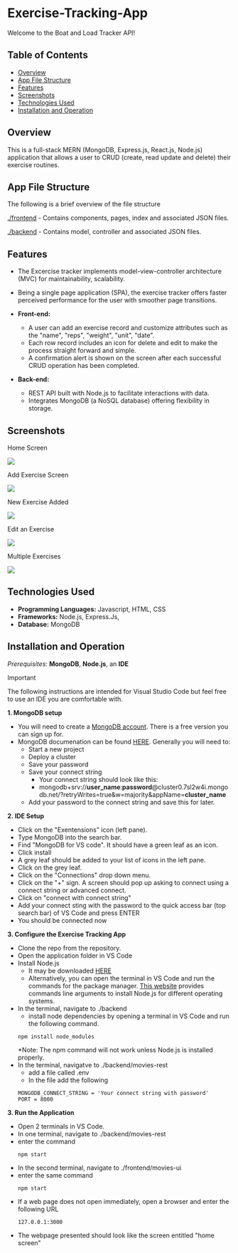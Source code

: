 # Exercise-Tracking-App

Welcome to the Boat and Load Tracker API!

## Table of Contents
  - [Overview](#overview)
  - [App File Structure](#app-file-structure)
  - [Features](#features)
  - [Screenshots](#screenshots)
  - [Technologies Used](#technologies-used)
  - [Installation and Operation](#installation-and-operation)

## Overview

This is a full-stack MERN (MongoDB, Express.js, React.js, Node.js) application that allows a user to CRUD (create, read update and delete) their exercise routines.

## App File Structure
The following is a brief overview of the file structure


[./frontend](https://github.com/voyagerfan/Exercise-Tracking-App/tree/main/backend) - Contains components, pages, index and associated JSON files.

[./backend](https://github.com/voyagerfan/Exercise-Tracking-App/tree/main/frontend) - Contains model, controller and associated JSON files.

## Features
* The Excercise tracker implements model-view-controller architecture (MVC) for maintainability, scalability. 
* Being a single page application (SPA), the exercise tracker offers faster perceived performance for the user with smoother page transitions.

* **Front-end:**
  * A user can add an exercise record and customize attributes such as the "name", "reps", "weight", "unit", "date".
  * Each row record includes an icon for delete and edit to make the process straight forward and simple.
  * A confirmation alert is shown on the screen after each successful CRUD operation has been completed.
  
* **Back-end:**
  * REST API built with Node.js to facilitate interactions with data.
  * Integrates MongoDB (a NoSQL database) offering flexibility in storage.  

## Screenshots
Home Screen

![](./screenshots/homescreen.png)

Add Exercise Screen

![](./screenshots/add_exercise_screen.png)

New Exercise Added

![](./screenshots/new_exercise_added.png)

Edit an Exercise

![](./screenshots/update_screen.png)

Multiple Exercises

![](./screenshots/multiple_entries.png)



## Technologies Used

- **Programming Languages:** Javascript, HTML, CSS 
- **Frameworks:** Node.js, Express.Js, 
- **Database:** MongoDB

## Installation and Operation

*Prerequisites*: **MongoDB**, **Node.js**, an **IDE**

> [!IMPORTANT]
> The following instructions are intended for Visual Studio Code but feel free to use an IDE you are comfortable with. 

**1. MongoDB setup**
* You will need to create a [MongoDB account](https://account.mongodb.com/account/login). There is a free version you can sign up for.
* MongoDB documenation can be found [HERE](https://www.mongodb.com/docs/atlas/getting-started/?_ga=2.42031591.393924942.1718915988-924210838.1718915988&_gac=1.55707609.1718931935.CjwKCAjwps-zBhAiEiwALwsVYUhT__z-AiKBSj7jQbqW2niZsWsHbx0h1hWaw1SpILlvYBZteqeR5RoCkdYQAvD_BwE). Generally you will need to:
  * Start a new project
  * Deploy a cluster
  * Save your password
  * Save your connect string
    * Your connect string should look like this:
    * mongodb+srv://**user_name**:**password**@cluster0.7sl2w4i.mongodb.net/?retryWrites=true&w=majority&appName=**cluster_name**
  * Add your password to the connect string and save this for later.

**2. IDE Setup**

* Click on the "Exentensions" icon (left pane).
* Type MongoDB into the search bar. 
* Find "MongoDB for VS code". It should have a green leaf as an icon.
* Click install
* A grey leaf should be added to your list of icons in the left pane.
* Click on the grey leaf.
* Click on the "Connections" drop down menu.
* Click on the "+" sign. A screen should pop up asking to connect using a connect string or advanced connect.
* Click on "connect with connect string" 
* Add your connect sting with the password to the quick access bar (top search bar) of VS Code and press ENTER
* You should be connected now

**3. Configure the Exercise Tracking App**
* Clone the repo from the repository.
* Open the application folder in VS Code
* Install Node.js
  * It may be downloaded [HERE](https://nodejs.org/en/download/source-code)
  * Alternatively, you can open the terminal in VS Code and run the commands for the package manager. [This website](https://nodejs.org/en/download/package-manager) provides commands line arguments to install Node.js for different operating systems.
* In the terminal, navigate to ./backend
  * install node dependencies by opening a terminal in VS Code and run the following command.
   ```
   npm install node_modules
   ```
   *Note: The npm command will not work unless Node.js is installed properly.
* In the terminal, navigatve to ./backend/movies-rest
  * add a file called .env
  * In the file add the following
   ```
   MONGODB_CONNECT_STRING = 'Your connect string with password' 
   PORT = 8000
   ```

**3. Run the Application**
* Open 2 terminals in VS Code.
* In one terminal, navigate to ./backend/movies-rest
* enter the command
   ```
   npm start
   ```
* In the second terminal, navigate to ./frontend/movies-ui
* enter the same command
   ```
   npm start
   ```
* If a web page does not open immediately, open a browser and enter the following URL
  ```
  127.0.0.1:3000
  ```
* The webpage presented should look like the screen entitled "home screen"
